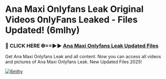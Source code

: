 # Ana Maxi Onlyfans Leak Original Videos 0nlyFans Leaked - Files Updated! (6mlhy)

<h3>🔴 CLICK HERE 🌐==►► <a href="https://best4dudes.click/HH4t6V" rel="nofollow">Ana Maxi Onlyfans Leak Updated Files</a></h3>

Get Ana Maxi Onlyfans Leak and all content. Now you can access all videos and pictures of Ana Maxi Onlyfans Leak. New Updated Files 2025!

[![6mlhy](https://github.com/user-attachments/assets/8c521d6e-e6e3-4a75-9320-d58ab9d79d5b)](https://best4dudes.click/HH4t6V)
